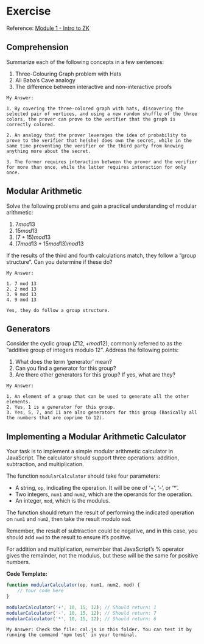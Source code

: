 # Exercise

Reference: [Module 1 - Intro to ZK](https://pse-team.notion.site/Module-1-Intro-to-ZK-60814ca60a0142349d96a5d72afe8f55)


## **Comprehension**

Summarize each of the following concepts in a few sentences:

1. Three-Colouring Graph problem with Hats
2. Ali Baba’s Cave analogy
3. The difference between interactive and non-interactive proofs

```
My Answer:

1. By covering the three-colored graph with hats, discovering the selected pair of vertices, and using a new random shuffle of the three colors, the prover can prove to the verifier that the graph is correctly colored.

2. An analogy that the prover leverages the idea of probability to prove to the verifier that he(she) does own the secret, while in the same time preventing the verifier or the third party from knowing anything more about the secret.

3. The former requires interaction between the prover and the verifier for more than once, while the latter requires interaction for only once.
```

## **Modular Arithmetic**

Solve the following problems and gain a practical understanding of modular arithmetic:

1. $7 mod 13$
2. $15 mod 13$
3. $(7+15) mod 13$
4. $(7 mod 13+15 mod 13) mod 13$

If the results of the third and fourth calculations match, they follow a “group structure”. Can you determine if these do?

```
My Answer:

1. 7 mod 13
2. 2 mod 13
3. 9 mod 13
4. 9 mod 13

Yes, they do follow a group structure.
```

## **Generators**

Consider the cyclic group $(Z12,+ mod 12)$, commonly referred to as the “additive group of integers modulo 12”. Address the following points:

1. What does the term ‘generator’ mean?
2. Can you find a generator for this group?
3. Are there other generators for this group? If yes, what are they?

```
My Answer:

1. An element of a group that can be used to generate all the other elements.
2. Yes, 1 is a generator for this group.
3. Yes, 5, 7, and 11 are also generators for this group (Basically all the numbers that are coprime to 12). 
```


## **Implementing a Modular Arithmetic Calculator**

Your task is to implement a simple modular arithmetic calculator in JavaScript. The calculator should support three operations: addition, subtraction, and multiplication.

The function `modularCalculator` should take four parameters:

- A string, `op`, indicating the operation. It will be one of ‘+’, ‘-’, or ‘*’.
- Two integers, `num1` and `num2`, which are the operands for the operation.
- An integer, `mod`, which is the modulus.

The function should return the result of performing the indicated operation on `num1` and `num2`, then take the result modulo `mod`.

Remember, the result of subtraction could be negative, and in this case, you should add `mod` to the result to ensure it’s positive.

For addition and multiplication, remember that JavaScript’s % operator gives the remainder, not the modulus, but these will be the same for positive numbers.

**Code Template:**

```jsx
function modularCalculator(op, num1, num2, mod) {
    // Your code here
}

modularCalculator('+', 10, 15, 12); // Should return: 1
modularCalculator('-', 10, 15, 12); // Should return: 7
modularCalculator('*', 10, 15, 12); // Should return: 6

```

```
My Answer: Check the file: cal.js in this folder. You can test it by running the command 'npm test' in your terminal.
```
